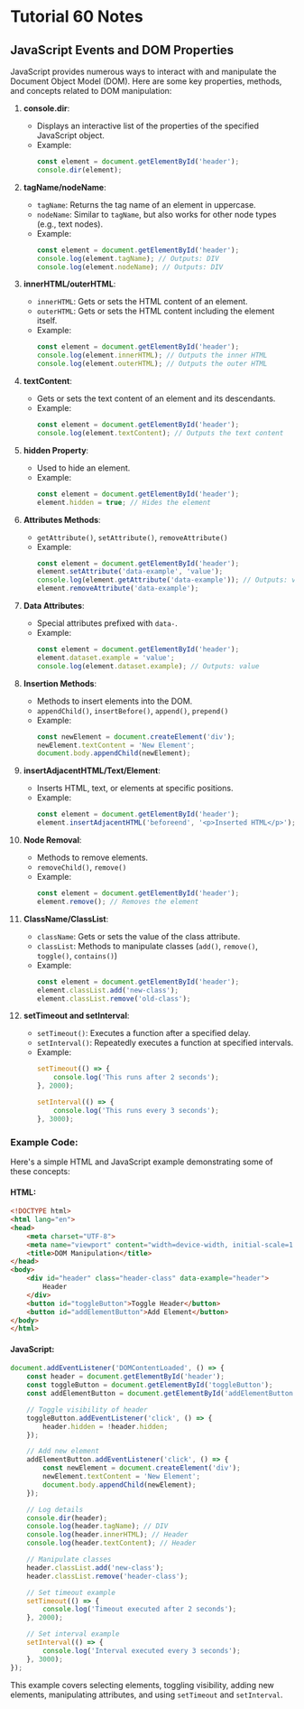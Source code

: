 # Tutorial **60** Notes

## JavaScript Events and DOM Properties

JavaScript provides numerous ways to interact with and manipulate the Document Object Model (DOM). Here are some key properties, methods, and concepts related to DOM manipulation:

1. **console.dir**:
   - Displays an interactive list of the properties of the specified JavaScript object.
   - Example:
     ```javascript
     const element = document.getElementById('header');
     console.dir(element);
     ```

2. **tagName/nodeName**:
   - `tagName`: Returns the tag name of an element in uppercase.
   - `nodeName`: Similar to `tagName`, but also works for other node types (e.g., text nodes).
   - Example:
     ```javascript
     const element = document.getElementById('header');
     console.log(element.tagName); // Outputs: DIV
     console.log(element.nodeName); // Outputs: DIV
     ```

3. **innerHTML/outerHTML**:
   - `innerHTML`: Gets or sets the HTML content of an element.
   - `outerHTML`: Gets or sets the HTML content including the element itself.
   - Example:
     ```javascript
     const element = document.getElementById('header');
     console.log(element.innerHTML); // Outputs the inner HTML
     console.log(element.outerHTML); // Outputs the outer HTML
     ```

4. **textContent**:
   - Gets or sets the text content of an element and its descendants.
   - Example:
     ```javascript
     const element = document.getElementById('header');
     console.log(element.textContent); // Outputs the text content
     ```

5. **hidden Property**:
   - Used to hide an element.
   - Example:
     ```javascript
     const element = document.getElementById('header');
     element.hidden = true; // Hides the element
     ```

6. **Attributes Methods**:
   - `getAttribute()`, `setAttribute()`, `removeAttribute()`
   - Example:
     ```javascript
     const element = document.getElementById('header');
     element.setAttribute('data-example', 'value');
     console.log(element.getAttribute('data-example')); // Outputs: value
     element.removeAttribute('data-example');
     ```

7. **Data Attributes**:
   - Special attributes prefixed with `data-`.
   - Example:
     ```javascript
     const element = document.getElementById('header');
     element.dataset.example = 'value';
     console.log(element.dataset.example); // Outputs: value
     ```

8. **Insertion Methods**:
   - Methods to insert elements into the DOM.
   - `appendChild()`, `insertBefore()`, `append()`, `prepend()`
   - Example:
     ```javascript
     const newElement = document.createElement('div');
     newElement.textContent = 'New Element';
     document.body.appendChild(newElement);
     ```

9. **insertAdjacentHTML/Text/Element**:
   - Inserts HTML, text, or elements at specific positions.
   - Example:
     ```javascript
     const element = document.getElementById('header');
     element.insertAdjacentHTML('beforeend', '<p>Inserted HTML</p>');
     ```

10. **Node Removal**:
    - Methods to remove elements.
    - `removeChild()`, `remove()`
    - Example:
      ```javascript
      const element = document.getElementById('header');
      element.remove(); // Removes the element
      ```

11. **ClassName/ClassList**:
    - `className`: Gets or sets the value of the class attribute.
    - `classList`: Methods to manipulate classes (`add()`, `remove()`, `toggle()`, `contains()`)
    - Example:
      ```javascript
      const element = document.getElementById('header');
      element.classList.add('new-class');
      element.classList.remove('old-class');
      ```

12. **setTimeout and setInterval**:
    - `setTimeout()`: Executes a function after a specified delay.
    - `setInterval()`: Repeatedly executes a function at specified intervals.
    - Example:
      ```javascript
      setTimeout(() => {
          console.log('This runs after 2 seconds');
      }, 2000);

      setInterval(() => {
          console.log('This runs every 3 seconds');
      }, 3000);
      ```

### Example Code:

Here's a simple HTML and JavaScript example demonstrating some of these concepts:

#### HTML:
```html
<!DOCTYPE html>
<html lang="en">
<head>
    <meta charset="UTF-8">
    <meta name="viewport" content="width=device-width, initial-scale=1.0">
    <title>DOM Manipulation</title>
</head>
<body>
    <div id="header" class="header-class" data-example="header">
        Header
    </div>
    <button id="toggleButton">Toggle Header</button>
    <button id="addElementButton">Add Element</button>
</body>
</html>
```

#### JavaScript:
```javascript
document.addEventListener('DOMContentLoaded', () => {
    const header = document.getElementById('header');
    const toggleButton = document.getElementById('toggleButton');
    const addElementButton = document.getElementById('addElementButton');

    // Toggle visibility of header
    toggleButton.addEventListener('click', () => {
        header.hidden = !header.hidden;
    });

    // Add new element
    addElementButton.addEventListener('click', () => {
        const newElement = document.createElement('div');
        newElement.textContent = 'New Element';
        document.body.appendChild(newElement);
    });

    // Log details
    console.dir(header);
    console.log(header.tagName); // DIV
    console.log(header.innerHTML); // Header
    console.log(header.textContent); // Header

    // Manipulate classes
    header.classList.add('new-class');
    header.classList.remove('header-class');

    // Set timeout example
    setTimeout(() => {
        console.log('Timeout executed after 2 seconds');
    }, 2000);

    // Set interval example
    setInterval(() => {
        console.log('Interval executed every 3 seconds');
    }, 3000);
});
```

This example covers selecting elements, toggling visibility, adding new elements, manipulating attributes, and using `setTimeout` and `setInterval`.